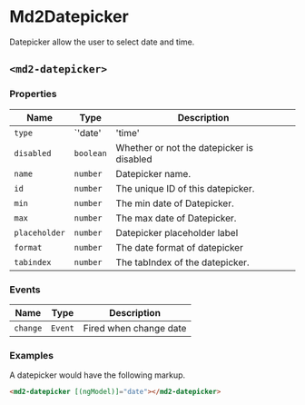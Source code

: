 # Md2Datepicker
Datepicker allow the user to select date and time.

## `<md2-datepicker>`
### Properties

| Name | Type | Description |
| --- | --- | --- |
| `type` | `'date' | 'time' | 'datetime'` | The type of the datepicker |
| `disabled` | `boolean` | Whether or not the datepicker is disabled |
| `name` | `number` | Datepicker name. |
| `id` | `number` | The unique ID of this datepicker. |
| `min` | `number` | The min date of Datepicker. |
| `max` | `number` | The max date of Datepicker. |
| `placeholder` | `number` | Datepicker placeholder label |
| `format` | `number` | The date format of datepicker |
| `tabindex` | `number` | The tabIndex of the datepicker. |

### Events

| Name | Type | Description |
| --- | --- | --- |
| `change` | `Event` | Fired when change date |

### Examples
A datepicker would have the following markup.
```html
<md2-datepicker [(ngModel)]="date"></md2-datepicker>
```

